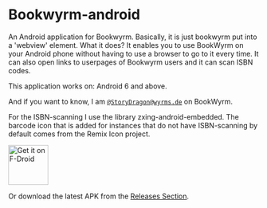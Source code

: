 # Bookwyrm-android
An Android application for Bookwyrm. Basically, it is just bookwyrm put into a 'webview' element.
What it does? It enables you to use BookWyrm on your Android phone without having to use a browser to go to it every time.
It can also open links to userpages of Bookwyrm users and it can scan ISBN codes.

This application works on: Android 6 and above.

And if you want to know, I am [`@StoryDragon@wyrms.de`](https://wyrms.de/user/storydragon) on BookWyrm.

For the ISBN-scanning I use the library zxing-android-embedded.
The barcode icon that is added for instances that do not have ISBN-scanning by default comes from the Remix Icon project.

[<img src="https://fdroid.gitlab.io/artwork/badge/get-it-on.png"
     alt="Get it on F-Droid"
     height="80">](https://f-droid.org/packages/nl.privacydragon.bookwyrm/)

Or download the latest APK from the [Releases Section](https://github.com/PrivacyDragon/Bookwyrm_Android/releases/latest).
